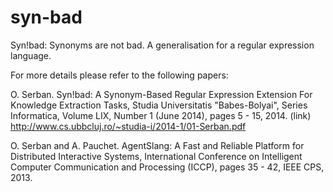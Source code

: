 syn-bad
=======

Syn!bad: Synonyms are not bad. A generalisation for a regular expression language.

For more details please refer to the following papers:

O. Serban. Syn!bad: A Synonym-Based Regular Expression Extension For Knowledge Extraction Tasks, Studia Universitatis "Babes-Bolyai", Series Informatica, Volume LIX, Number 1 (June 2014), pages 5 - 15, 2014. 
(link) http://www.cs.ubbcluj.ro/~studia-i/2014-1/01-Serban.pdf

O. Serban and A. Pauchet. AgentSlang: A Fast and Reliable Platform for Distributed Interactive Systems, International Conference on Intelligent Computer Communication and Processing (ICCP), pages 35 - 42, IEEE CPS, 2013.
